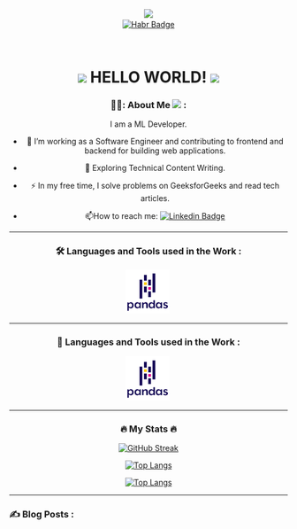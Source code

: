 <div id="header" align="center">
  <img src="https://media.giphy.com/media/l0IyaVYnlvBaAUovu/giphy.gif" width="100"/>
  
  <div id="badges">
    <a href="your-linkedin-URL">
      <img src="https://img.shields.io/badge/ Habr -blue?style=for-the-badge&logo=habr&logoColor=white" alt="Habr Badge"/>
    </a>
    
  </div>
  <p>
  </p>
  
  <div>
   <a>
     <img src="https://img.shields.io/github/watchers/itsZENR/itsZENR?style=social&color=blue" alt=""/>
     <img src="https://komarev.com/ghpvc/?username=itsZENR&style=flat-square&color=blue" alt=""/>
   </a>
           
   <h1> 
     <img src="https://media.giphy.com/media/hvRJCLFzcasrR4ia7z/giphy.gif" width="30px"/>
        HELLO WORLD!
     <img src="https://media.giphy.com/media/hvRJCLFzcasrR4ia7z/giphy.gif" width="30px"/> 
   </h1> 
  </div>
  
  ### 👨‍💻: About Me <img src="https://media.giphy.com/media/WUlplcMpOCEmTGBtBW/giphy.gif" width="30"> :
  
  I am a ML Developer.
  
  - :telescope: I’m working as a Software Engineer and contributing to frontend and backend for building web applications.

  - :seedling: Exploring Technical Content Writing.

  - :zap: In my free time, I solve problems on GeeksforGeeks and read tech articles.

  - :mailbox:How to reach me: [![Linkedin Badge](https://img.shields.io/badge/-ZENR-blue?style=flat&logo=Habr&logoColor=white)](your-linkedin-url)
  

  ---

  ### :hammer_and_wrench: Languages and Tools used in the Work :
  
  
   <div>
    <img src="https://github.com/devicons/devicon/blob/master/icons/pandas/pandas-original-wordmark.svg" title="Pandas" alt="React" width="80" height="80"/>&nbsp;
  </div>
  
  ---

  ### :wrench: Languages and Tools used in the Work :
  
  
   <div>
    <img src="https://github.com/devicons/devicon/blob/master/icons/pandas/pandas-original-wordmark.svg" title="Pandas" alt="React" width="80" height="80"/>&nbsp;
  </div>
  
  ---

  ### :fire: My Stats :fire:
  
<!--   http://github-readme-streak-stats.herokuapp.com/demo/?user=itsZENR&theme=blueberry_duo&hide_border=true&date_format=M+j%5B%2C+Y%5D&properties=background&fire=%23DD8610C6 -->
  
  [![GitHub Streak](http://github-readme-streak-stats.herokuapp.com?user=itsZENR&theme=blueberry_duo&hide_border=true&date_format=M%20j%5B%2C%20Y%5D&background=000000&fire=DD8E15E2)](https://git.io/streak-stats)
  
  [![Top Langs](https://github-readme-stats.vercel.app/api/top-langs/?username=itsZENR&layout=default&theme=vision-friendly-dark)](https://github.com/anuraghazra/github-readme-stats)
  
  [![Top Langs](https://github-readme-stats.vercel.app/api/top-langs/?username=itsZENR&layout=compact&theme=vision-friendly-dark)](https://github.com/anuraghazra/github-readme-stats)
  

  

  

<!--   <div align="center">
    <img src="https://media.giphy.com/media/JkVnfE54QdOMQBxmHg/giphy.gif" width="1000" height="500"/>
  </div>  
  
  <div align="center">
    <img src="https://media.giphy.com/media/5krfq8pMdYhAV52xPg/giphy.gif" width="1000" height="500"/>
  </div>
  
   <div align="center">
    <img src="https://media.giphy.com/media/gutZ5Pm6Xl62eIf5RZ/giphy.gif" width="1000" height="500"/>
  </div>
  
    <div align="center">
    <img src="https://media.giphy.com/media/7c8QeB0VMddFOuu4iR/giphy.gif" width="1000" height="500"/>
  </div> -->
  
  
</div>

  ---

  ### :writing_hand: Blog Posts :
  
  <!-- BLOG-POST-LIST:START -->

  <!-- BLOG-POST-LIST:END -->
